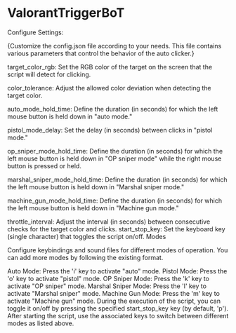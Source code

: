 # ValorantTriggerBoT

Configure Settings:

{Customize the config.json file according to your needs. This file contains various parameters that control the behavior of the auto clicker.}

target_color_rgb: Set the RGB color of the target on the screen that the script will detect for clicking.

color_tolerance: Adjust the allowed color deviation when detecting the target color.

auto_mode_hold_time: Define the duration (in seconds) for which the left mouse button is held down in "auto mode."

pistol_mode_delay: Set the delay (in seconds) between clicks in "pistol mode."

op_sniper_mode_hold_time: Define the duration (in seconds) for which the left mouse button is held down in "OP sniper mode" while the right mouse button is pressed or held.

marshal_sniper_mode_hold_time: Define the duration (in seconds) for which the left mouse button is held down in "Marshal sniper mode."

machine_gun_mode_hold_time: Define the duration (in seconds) for which the left mouse button is held down in "Machine gun mode."

throttle_interval: Adjust the interval (in seconds) between consecutive checks for the target color and clicks.
start_stop_key: Set the keyboard key (single character) that toggles the script on/off.
Modes


Configure keybindings and sound files for different modes of operation. You can add more modes by following the existing format.

Auto Mode: Press the 'i' key to activate "auto" mode.
Pistol Mode: Press the 'o' key to activate "pistol" mode.
OP Sniper Mode: Press the 'k' key to activate "OP sniper" mode.
Marshal Sniper Mode: Press the 'l' key to activate "Marshal sniper" mode.
Machine Gun Mode: Press the 'm' key to activate "Machine gun" mode.
During the execution of the script, you can toggle it on/off by pressing the specified start_stop_key key (by default, 'p'). After starting the script, use the associated keys to switch between different modes as listed above.
